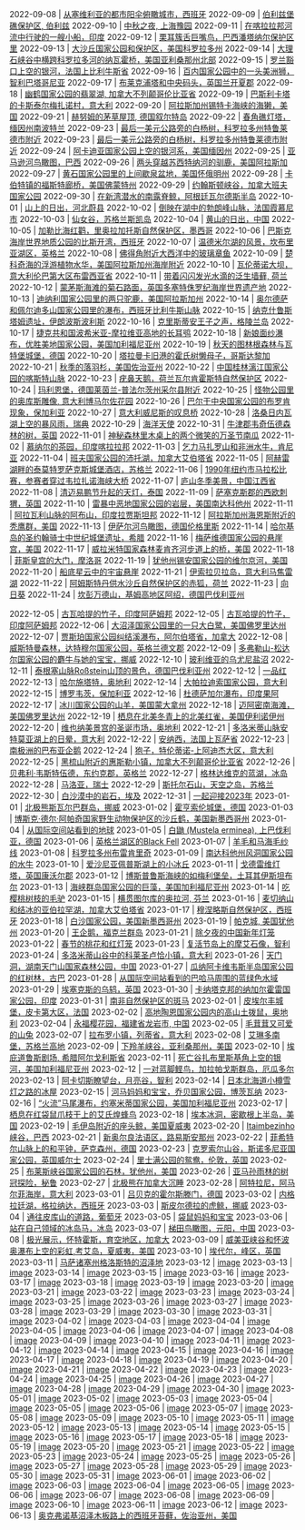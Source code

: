 2022-09-08 | [从塞维利亚的都市阳伞俯瞰城市，西班牙](https://s.cn.bing.net/th?id=OHR.CircumnavigationAnni_ZH-CN6835512993_UHD.jpg)
2022-09-09 | [伯利兹堡礁保护区, 伯利兹](https://s.cn.bing.net/th?id=OHR.BHNMBelize_ZH-CN9422261941_UHD.jpg)
2022-09-10 | [中秋之夜, 上海豫园](https://s.cn.bing.net/th?id=OHR.MidAutumn2022_ZH-CN9825550508_UHD.jpg) 
2022-09-11 | [在喀拉拉邦河流中行驶的一艘小船，印度](https://s.cn.bing.net/th?id=OHR.KeralaIndia_ZH-CN0125201857_UHD.jpg) 
2022-09-12 | [栗耳簇舌巨嘴鸟，巴西潘塔纳尔保护区里](https://s.cn.bing.net/th?id=OHR.Aracari_ZH-CN0383753817_UHD.jpg) 
2022-09-13 | [大沙丘国家公园和保护区，美国科罗拉多州](https://s.cn.bing.net/th?id=OHR.GSDNPest_ZH-CN0818304791_UHD.jpg) 
2022-09-14 | [大理石峡谷中横跨科罗拉多河的纳瓦霍桥，美国亚利桑那州北部](https://s.cn.bing.net/th?id=OHR.MarbleCanyon_ZH-CN1066862981_UHD.jpg) 
2022-09-15 | [罗兰豁口上空的银河，法国上比利牛斯省](https://s.cn.bing.net/th?id=OHR.PyreneesPark_ZH-CN1341030921_UHD.jpg) 
2022-09-16 | [百内国家公园中的一头美洲狮，智利巴塔哥尼亚](https://s.cn.bing.net/th?id=OHR.PianePuma_ZH-CN1482049046_UHD.jpg) 
2022-09-17 | [布莱克浦塔和中央码头，英国兰开夏郡](https://s.cn.bing.net/th?id=OHR.BlackpoolBeach_ZH-CN2646268897_UHD.jpg) 
2022-09-18 | [幽鹤国家公园的翡翠湖, 加拿大不列颠哥伦比亚省](https://s.cn.bing.net/th?id=OHR.EmeraldYoho_ZH-CN4524610330_UHD.jpg) 
2022-09-19 | [巴斯利卡塔的卡斯泰尔梅扎诺村，意大利](https://s.cn.bing.net/th?id=OHR.SanMartinoVillage_ZH-CN4623104087_UHD.jpg) 
2022-09-20 | [阿拉斯加州锡特卡海峡的海獭，美国](https://s.cn.bing.net/th?id=OHR.SitkaOtters_ZH-CN4715326633_UHD.jpg) 
2022-09-21 | [赫努姆的茅草屋顶, 德国叙尔特岛](https://s.cn.bing.net/th?id=OHR.SyltNordseeHoernum_ZH-CN6316415332_UHD.jpg) 2022-09-22 | [春角礁灯塔，缅因州南波特兰](https://s.cn.bing.net/th?id=OHR.SpringPoint_ZH-CN6445792697_UHD.jpg) 
2022-09-23 | [最后一美元公路旁的白杨树，科罗拉多州特鲁莱德市附近](https://s.cn.bing.net/th?id=OHR.LastDollarRoad_ZH-CN1462265798_UHD.jpg) 
2022-09-23 | [最后一美元公路旁的白杨树，科罗拉多州特鲁莱德市附近](https://s.cn.bing.net/th?id=OHR.LastDollarRoad_ZH-CN1462265798_UHD.jpg) 
2022-09-24 | [阿卡迪亚国家公园上空的银河系，美国缅因州](https://s.cn.bing.net/th?id=OHR.DarkSkyAcadia_ZH-CN1827511700_UHD.jpg) 
2022-09-25 | [亚马逊河鸟瞰图，巴西](https://s.cn.bing.net/th?id=OHR.AmazonMangroves_ZH-CN2154443859_UHD.jpg) 
2022-09-26 | [两头穿越苏西特纳河的驯鹿，美国阿拉斯加](https://s.cn.bing.net/th?id=OHR.SusitnaRiver_ZH-CN2317772890_UHD.jpg) 
2022-09-27 | [黄石国家公园里的上间歇泉盆地，美国怀俄明州](https://s.cn.bing.net/th?id=OHR.YellowstoneUGB_ZH-CN2518690319_UHD.jpg) 
2022-09-28 | [卡伯特镇的福斯特廊桥，美国佛蒙特州](https://s.cn.bing.net/th?id=OHR.FosterCoveredBridge_ZH-CN2672988563_UHD.jpg) 
2022-09-29 | [约翰斯顿峡谷，加拿大班夫国家公园](https://s.cn.bing.net/th?id=OHR.JohnstonWater_ZH-CN3121890365_UHD.jpg) 
2022-09-30 | [在新湾潜水的南露脊鲸，阿根廷瓦尔德斯半岛](https://s.cn.bing.net/th?id=OHR.EubalaenaAustralis_ZH-CN3366455170_UHD.jpg) 
2022-10-01 | [山上的日出，河北蔚县](https://s.cn.bing.net/th?id=OHR.NationalDay2022_ZH-CN3861603311_UHD.jpg) 
2022-10-02 | [倒映在湖中的勃朗峰山脉，法国霞慕尼市](https://s.cn.bing.net/th?id=OHR.LacChesserys_ZH-CN4136691056_UHD.jpg) 
2022-10-03 | [仙女谷，苏格兰斯凯岛](https://s.cn.bing.net/th?id=OHR.FairyGlen_ZH-CN4521633106_UHD.jpg) 
2022-10-04 | [黄山的日出，中国](https://s.cn.bing.net/th?id=OHR.ChongyangFestival_ZH-CN5260976551_UHD.jpg) 
2022-10-05 | [加勒比海红鹳，里奥拉加托斯自然保护区，墨西哥](https://s.cn.bing.net/th?id=OHR.FlamingoTeacher_ZH-CN5688509752_UHD.jpg) 
2022-10-06 | [巴斯克海岸世界地质公园的比斯开湾，西班牙](https://s.cn.bing.net/th?id=OHR.BayofBiscay_ZH-CN6002214693_UHD.jpg) 
2022-10-07 | [温德米尔湖的风景，坎布里亚湖区，英格兰](https://s.cn.bing.net/th?id=OHR.WindermereHills_ZH-CN6614218161_UHD.jpg) 
2022-10-08 | [佛得角附近大西洋中的玻璃章鱼](https://s.cn.bing.net/th?id=OHR.GlassOctopus_ZH-CN6853414529_UHD.jpg) 
2022-10-09 | [楚科奇海的浮游植物水华，美国阿拉斯加州海岸附近](https://s.cn.bing.net/th?id=OHR.ChukchiSea_ZH-CN7218471261_UHD.jpg) 
2022-10-10 | [瓦伦蒂诺大坝，意大利伦巴第大区布雷西亚省](https://s.cn.bing.net/th?id=OHR.ValvestinoDam_ZH-CN8397604653_UHD.jpg) 
2022-10-11 | [带着闪闪发光水滴的泛生墙藓, 荷兰](https://s.cn.bing.net/th?id=OHR.TortulaMoss_ZH-CN8695265186_UHD.jpg) 
2022-10-12 | [蒙茅斯海滩的菊石路面，英国多塞特侏罗纪海岸世界遗产地](https://s.cn.bing.net/th?id=OHR.AmmoniteGraveyard_ZH-CN8904427525_UHD.jpg) 
2022-10-13 | [迪纳利国家公园里的两只驼鹿，美国阿拉斯加州](https://s.cn.bing.net/th?id=OHR.AlaskaMoose_ZH-CN9148253690_UHD.jpg) 
2022-10-14 | [奥尔德萨和佩尔迪多山国家公园里的瀑布，西班牙比利牛斯山脉](https://s.cn.bing.net/th?id=OHR.RioArazas_ZH-CN9451571402_UHD.jpg) 
2022-10-15 | [纳克什鲁斯塔姆遗址，伊朗波斯波利斯](https://s.cn.bing.net/th?id=OHR.NaqsheRustam_ZH-CN9695151436_UHD.jpg) 
2022-10-16 | [克里斯蒂安王子之声，格陵兰岛](https://s.cn.bing.net/th?id=OHR.PrinceChristianSound_ZH-CN0274463143_UHD.jpg) 
2022-10-17 | [捷克共和国波希米亚-摩拉维亚高地的长耳鸮](https://s.cn.bing.net/th?id=OHR.SwedenOwl_ZH-CN6960032096_UHD.jpg) 
2022-10-18 | [新娘面纱瀑布，优胜美地国家公园，美国加利福尼亚州](https://s.cn.bing.net/th?id=OHR.BridalVeilFalls_ZH-CN0684766889_UHD.jpg) 
2022-10-19 | [秋天的图林根森林与瓦特堡城堡，德国](https://s.cn.bing.net/th?id=OHR.WartburgCastle_ZH-CN4201605751_UHD.jpg) 
2022-10-20 | [塔拉曼卡旧港的霍氏树懒母子，哥斯达黎加](https://s.cn.bing.net/th?id=OHR.SlothDay_ZH-CN4945330735_UHD.jpg) 
2022-10-21 | [秋季的落羽杉，美国佐治亚州](https://s.cn.bing.net/th?id=OHR.GeorgiaCypress_ZH-CN3705257154_UHD.jpg) 
2022-10-22 | [中国桂林漓江国家公园的喀斯特山脉](https://s.cn.bing.net/th?id=OHR.KarstMountains_ZH-CN4719178982_UHD.jpg) 
2022-10-23 | [疣鼻天鹅，荷兰瓦尔肯霍斯特自然保护区](https://s.cn.bing.net/th?id=OHR.Knobbelzwaan_ZH-CN4850245302_UHD.jpg) 
2022-10-24 | [玛利恩堡，德国莱茵兰-普法尔茨州采尔县附近](https://s.cn.bing.net/th?id=OHR.MarienburgZell_ZH-CN4562312386_UHD.jpg) 
2022-10-25 | [怪物公园里的奥库斯雕像, 意大利博马尔佐花园](https://s.cn.bing.net/th?id=OHR.OrcusMouth_ZH-CN7303142999_UHD.jpg) 
2022-10-26 | [巴尔干中央国家公园的布罗肯现象，保加利亚](https://s.cn.bing.net/th?id=OHR.BrockenSpecter_ZH-CN5278743909_UHD.jpg) 
2022-10-27 | [意大利威尼斯的叹息桥](https://s.cn.bing.net/th?id=OHR.BridgeofSighs_ZH-CN5414607871_UHD.jpg) 
2022-10-28 | [洛桑日内瓦湖上空的暴风雨，瑞典](https://s.cn.bing.net/th?id=OHR.FrankensteinFriday_ZH-CN5814917673_UHD.jpg) 
2022-10-29 | [海洋天使](https://s.cn.bing.net/th?id=OHR.SeaAngel_ZH-CN6176844066_UHD.jpg) 
2022-10-31 | [牛津郡韦奇伍德森林的树，英国](https://s.cn.bing.net/th?id=OHR.WychwoodForest_ZH-CN6560180288_UHD.jpg) 
2022-11-01 | [神秘森林里木桌上的两个微笑的万圣节南瓜](https://s.cn.bing.net/th?id=OHR.SmilingPunpkins2022_ZH-CN6763384812_UHD.jpg) 
2022-11-02 | [慕纳尔的茶园，印度喀拉拉邦](https://s.cn.bing.net/th?id=OHR.TeaPlantationsMunnar_ZH-CN7007323849_UHD.jpg) 
2022-11-03 | [乞力马扎罗山和非洲水牛，肯尼亚](https://s.cn.bing.net/th?id=OHR.AmboseliBioshere_ZH-CN7220940943_UHD.jpg) 
2022-11-04 | [班夫国家公园的沛托湖，加拿大艾伯塔省](https://s.cn.bing.net/th?id=OHR.PeytoIce_ZH-CN7517633327_UHD.jpg) 
2022-11-05 | [阿赫雷湖畔的泰莫特罗萨克斯城堡酒店，苏格兰](https://s.cn.bing.net/th?id=OHR.Trossachs_ZH-CN9299955040_UHD.jpg) 
2022-11-06 | [1990年纽约市马拉松比赛，参赛者穿过韦拉扎诺海峡大桥](https://s.cn.bing.net/th?id=OHR.MarathonSunday_ZH-CN9833453732_UHD.jpg) 
2022-11-07 | [庐山冬季美景，中国江西省](https://s.cn.bing.net/th?id=OHR.LiDong2022_ZH-CN9929478283_UHD.jpg) 
2022-11-08 | [清迈易鹏节升起的天灯，泰国](https://s.cn.bing.net/th?id=OHR.YiPeng_ZH-CN0652265903_UHD.jpg) 
2022-11-09 | [萨塞克斯郡的西欧刺猬，英国](https://s.cn.bing.net/th?id=OHR.HedgehogNest_ZH-CN0781850458_UHD.jpg) 
2022-11-10 | [雷暴中恶地国家公园的岩层，美国南达科他州](https://s.cn.bing.net/th?id=OHR.BadLightning_ZH-CN1049646409_UHD.jpg) 
2022-11-11 | [阿拉瓦利山脉的阿布山，印度拉贾斯坦邦](https://s.cn.bing.net/th?id=OHR.MountAbu_ZH-CN1348295593_UHD.jpg) 
2022-11-12 | [阿拉斯加州海恩斯附近的秃鹰群，美国](https://s.cn.bing.net/th?id=OHR.HainesEagle_ZH-CN1542376030_UHD.jpg) 
2022-11-13 | [伊萨尔河鸟瞰图，德国伦格里斯](https://s.cn.bing.net/th?id=OHR.IsarwinkelSylvenstein_ZH-CN2963187862_UHD.jpg) 
2022-11-14 | [哈尔基岛的圣约翰骑士中世纪城堡遗址，希腊](https://s.cn.bing.net/th?id=OHR.SanGiovanni_ZH-CN3184593519_UHD.jpg) 
2022-11-16 | [梅萨维德国家公园的悬崖宫，美国](https://s.cn.bing.net/th?id=OHR.Unesco50_ZH-CN3652927413_UHD.jpg) 
2022-11-17 | [威拉米特国家森林麦肯齐河步道上的桥，美国](https://s.cn.bing.net/th?id=OHR.McKenzieRiverTrail_ZH-CN3786429850_UHD.jpg) 
2022-11-18 | [菲斯皇宫的大门，摩洛哥](https://s.cn.bing.net/th?id=OHR.IslamicArt_ZH-CN9972614185_UHD.jpg) 
2022-11-19 | [犹他州锡安国家公园的维尔京河，美国](https://s.cn.bing.net/th?id=OHR.ZNPVR_ZH-CN0123954914_UHD.jpg) 
2022-11-20 | [船底星云中的宇宙悬崖](https://s.cn.bing.net/th?id=OHR.CosmicCliffs_ZH-CN9555199651_UHD.jpg) 
2022-11-21 | [伊索拉贝拉岛，意大利马焦雷湖](https://s.cn.bing.net/th?id=OHR.BorromeanIslands_ZH-CN0480730115_UHD.jpg) 
2022-11-22 | [阿姆斯特丹供水沙丘自然保护区的赤狐，荷兰](https://s.cn.bing.net/th?id=OHR.Waterleidingduinen_ZH-CN1430683267_UHD.jpg) 
2022-11-23 | [向日葵](https://s.cn.bing.net/th?id=OHR.HelianthusAnnuus_ZH-CN1675762555_UHD.jpg) 
2022-11-24 | [坎彭万德山，基姆高地区阿绍，德国巴伐利亚州](https://s.cn.bing.net/th?id=OHR.AschauChiemgau_ZH-CN1929016406_UHD.jpg) 

2022-12-05 | [古瓦哈提的竹子，印度阿萨姆邦](https://s.cn.bing.net/th?id=OHR.BambooTreesIndia_ZH-CN3943852151_UHD.jpg) 
2022-12-05 | [古瓦哈提的竹子，印度阿萨姆邦](https://s.cn.bing.net/th?id=OHR.BambooTreesIndia_ZH-CN3943852151_UHD.jpg) 
2022-12-06 | [大沼泽国家公园里的一只大白鹭，美国佛罗里达州](https://s.cn.bing.net/th?id=OHR.GreatEgret_ZH-CN4088261519_UHD.jpg) 
2022-12-07 | [贾斯珀国家公园纠结溪瀑布，阿尔伯塔省，加拿大](https://s.cn.bing.net/th?id=OHR.TangleCreekFalls_ZH-CN4281148652_UHD.jpg) 
2022-12-08 | [威斯特曼森林，达特穆尔国家公园，英格兰德文郡](https://s.cn.bing.net/th?id=OHR.WistmansWood_ZH-CN4453301808_UHD.jpg) 
2022-12-09 | [多弗勒山-松达尔国家公园的麝牛与她的宝宝，挪威](https://s.cn.bing.net/th?id=OHR.NorwayMuskox_ZH-CN6137934745_UHD.jpg) 
2022-12-10 | [玻利维亚的乌尤尼盐沼](https://s.cn.bing.net/th?id=OHR.SaltDesert_ZH-CN4728398785_UHD.jpg) 
2022-12-11 | [泰根塞山脉Roßstein山顶的景色，德国巴伐利亚州](https://s.cn.bing.net/th?id=OHR.BuchsteinRossstein_ZH-CN4924477552_UHD.jpg) 
2022-12-12 | [一品红](https://s.cn.bing.net/th?id=OHR.PoinsettiaDay_ZH-CN5115071992_UHD.jpg) 
2022-12-13 | [哈尔施塔特，奥地利](https://s.cn.bing.net/th?id=OHR.InstagramHallstatt_ZH-CN5309282641_UHD.jpg) 
2022-12-14 | [大帕拉迪索国家公园，意大利](https://s.cn.bing.net/th?id=OHR.GranParadiso100th_ZH-CN5744961532_UHD.jpg) 
2022-12-15 | [博罗韦茨，保加利亚](https://s.cn.bing.net/th?id=OHR.Borovets_ZH-CN5914681811_UHD.jpg) 
2022-12-16 | [杜德萨加尔瀑布，印度果阿](https://s.cn.bing.net/th?id=OHR.DudhsagarFallsGoa_ZH-CN0466471017_UHD.jpg) 
2022-12-17 | [冰川国家公园的山羊，美国蒙大拿州](https://s.cn.bing.net/th?id=OHR.GlacierGoats_ZH-CN0764810245_UHD.jpg) 
2022-12-18 | [迈阿密南海滩，美国佛罗里达州](https://s.cn.bing.net/th?id=OHR.SouthBeach_ZH-CN0989287734_UHD.jpg) 
2022-12-19 | [栖息在北美冬青上的北美红雀，美国伊利诺伊州](https://s.cn.bing.net/th?id=OHR.WinterberryBush_ZH-CN1414026440_UHD.jpg) 
2022-12-20 | [维也纳美景宫的圣诞市场，奥地利](https://s.cn.bing.net/th?id=OHR.PalaceBelvedere_ZH-CN1818163173_UHD.jpg) 
2022-12-21 | [多洛米蒂山脉安特莫亚湖上的日晕，意大利](https://s.cn.bing.net/th?id=OHR.SolarHalo_ZH-CN2320274967_UHD.jpg) 
2022-12-22 | [安纳西，法国上瓦萨省](https://s.cn.bing.net/th?id=OHR.AnnecyXmas_ZH-CN2540694929_UHD.jpg) 
2022-12-23 | [南极洲的巴布亚企鹅](https://s.cn.bing.net/th?id=OHR.GentooGrievances_ZH-CN2875292726_UHD.jpg) 
2022-12-24 | [狍子，特伦蒂诺-上阿迪杰大区，意大利](https://s.cn.bing.net/th?id=OHR.RoeTrentinoSnow_ZH-CN3122890500_UHD.jpg) 
2022-12-25 | [黑梳山附近的惠斯勒小镇，加拿大不列颠哥伦比亚省](https://s.cn.bing.net/th?id=OHR.WhistlerVillage_ZH-CN3451305723_UHD.jpg) 
2022-12-26 | [贝弗利·韦斯特伍德，东约克郡，英格兰](https://s.cn.bing.net/th?id=OHR.BeverleyWestwood_ZH-CN3729041588_UHD.jpg) 
2022-12-27 | [格林达维克的蓝湖，冰岛](https://s.cn.bing.net/th?id=OHR.BlueLagoon_ZH-CN3874240119_UHD.jpg) 
2022-12-28 | [马洛亚，瑞士](https://s.cn.bing.net/th?id=OHR.ChiesaBianca_ZH-CN4208333975_UHD.jpg) 
2022-12-29 | [斯托尔石山，天空之岛，苏格兰](https://s.cn.bing.net/th?id=OHR.StorrRocks_ZH-CN4956679462_UHD.jpg) 
2022-12-30 | [白沙漠中的岩石，埃及](https://s.cn.bing.net/th?id=OHR.ChalkRock_ZH-CN2893565655_UHD.jpg) 
2022-12-31 | [一起迎接2023年](https://s.cn.bing.net/th?id=OHR.TheNationaDay_ZH-CN7631842209_UHD.jpg) 
2023-01-01 | [北极熊斯瓦尔巴群岛，挪威](https://s.cn.bing.net/th?id=OHR.NorwayNYD_ZH-CN7856439066_UHD.jpg) 
2023-01-02 | [霍亨索伦城堡，德国](https://s.cn.bing.net/th?id=OHR.HohenzollernBurg_ZH-CN8109082566_UHD.jpg) 
2023-01-03 | [博斯克·德尔·阿帕奇国家野生动物保护区的沙丘鹤，美国新墨西哥州](https://s.cn.bing.net/th?id=OHR.SandhillSleeping_ZH-CN8483997851_UHD.jpg) 
2023-01-04 | [从国际空间站看到的地球](https://s.cn.bing.net/th?id=OHR.Perihelion_ZH-CN8681537155_UHD.jpg) 
2023-01-05 | [白鼬 (Mustela erminea), 上巴伐利亚，德国](https://s.cn.bing.net/th?id=OHR.HermelinSchnee_ZH-CN8839783506_UHD.jpg) 
2023-01-06 | [英格兰湖区的Black Fell](https://s.cn.bing.net/th?id=OHR.BlackFell_ZH-CN9224189688_UHD.jpg) 
2023-01-07 | [羊毛和马海毛纱线](https://s.cn.bing.net/th?id=OHR.Mohair_ZH-CN9435762268_UHD.jpg) 
2023-01-08 | [科罗拉多州布雷肯里奇](https://s.cn.bing.net/th?id=OHR.Breckenridge_ZH-CN9598860382_UHD.jpg) 
2023-01-09 | [南达科他州风洞国家公园的水牛](https://s.cn.bing.net/th?id=OHR.BisonWindCave_ZH-CN9778045938_UHD.jpg) 
2023-01-10 | [爱沙尼亚佩普斯湖上的小冰丘](https://s.cn.bing.net/th?id=OHR.HummockIce_ZH-CN9917832145_UHD.jpg) 
2023-01-11 | [戈德雷维灯塔，英国康沃尔郡](https://s.cn.bing.net/th?id=OHR.GodrevyRocks_ZH-CN0051118926_UHD.jpg) 
2023-01-12 | [博斯普鲁斯海峡的如梅利堡垒，土耳其伊斯坦布尔](https://s.cn.bing.net/th?id=OHR.RumeliHisari_ZH-CN0185820275_UHD.jpg) 
2023-01-13 | [海峡群岛国家公园的巨藻，美国加利福尼亚州](https://s.cn.bing.net/th?id=OHR.Pneumatocysts_ZH-CN5721988566_UHD.jpg) 
2023-01-14 | [吃樱桃树枝的毛驴](https://s.cn.bing.net/th?id=OHR.DonkeyFeast_ZH-CN5880627132_UHD.jpg) 
2023-01-15 | [横贯图尔库的奥拉河, 芬兰](https://s.cn.bing.net/th?id=OHR.Turku_ZH-CN6008877545_UHD.jpg) 
2023-01-16 | [麦切纳山和结冰的亚伯拉罕湖，加拿大艾伯塔省](https://s.cn.bing.net/th?id=OHR.FrozenBubblesAlberta_ZH-CN6154214678_UHD.jpg) 
2023-01-17 | [穆涅略斯自然保护区，西班牙](https://s.cn.bing.net/th?id=OHR.SessileOaks_ZH-CN6385464274_UHD.jpg) 
2023-01-18 | [白沙国家公园，美国新墨西哥州](https://s.cn.bing.net/th?id=OHR.WhiteSands_ZH-CN6500188005_UHD.jpg) 
2023-01-19 | [帕克城, 美国犹他州](https://s.cn.bing.net/th?id=OHR.SFFParkCity_ZH-CN6707019061_UHD.jpg) 
2023-01-20 | [王企鹅，福克兰群岛](https://s.cn.bing.net/th?id=OHR.FalklandKings_ZH-CN6891102487_UHD.jpg) 
2023-01-21 | [除夕夜的中国新年灯笼](https://s.cn.bing.net/th?id=OHR.ChineseNewYearEve2023_ZH-CN7188893388_UHD.jpg) 
2023-01-22 | [春节的桃花和红灯笼](https://s.cn.bing.net/th?id=OHR.ChineseSpringFestival2023_ZH-CN7281854882_UHD.jpg) 
2023-01-23 | [复活节岛上的摩艾石像，智利](https://s.cn.bing.net/th?id=OHR.SunriseMoai_ZH-CN7413178404_UHD.jpg) 
2023-01-24 | [多洛米蒂山谷中的科莱圣卢恰小镇，意大利](https://s.cn.bing.net/th?id=OHR.ColleSantaLucia_ZH-CN7638164714_UHD.jpg) 
2023-01-26 | [天门洞，湖南天门山国家森林公园，中国](https://s.cn.bing.net/th?id=OHR.HighArchChina_ZH-CN8170154553_UHD.jpg) 
2023-01-27 | [瓜纳阿卡维韦斯半岛国家公园的红树林，古巴](https://s.cn.bing.net/th?id=OHR.RedMangrove_ZH-CN4083989028_UHD.jpg) 
2023-01-28 | [从国际空间站看到的巴哈马周围的蓝绿色水域](https://s.cn.bing.net/th?id=OHR.BlueBahamas_ZH-CN2083290847_UHD.jpg) 
2023-01-29 | [埃塞克斯的乌鸫，英国](https://s.cn.bing.net/th?id=OHR.BlackbirdDay_ZH-CN2291101162_UHD.jpg) 
2023-01-30 | [卡纳塔克邦的纳加尔霍雷国家公园，印度](https://s.cn.bing.net/th?id=OHR.NagarholeNationalPark_ZH-CN2550578922_UHD.jpg) 
2023-01-31 | [南非自然保护区的斑马](https://s.cn.bing.net/th?id=OHR.ZebraTrio_ZH-CN5902552401_UHD.jpg) 
2023-02-01 | [皮埃尔丰城堡，皮卡第大区，法国](https://s.cn.bing.net/th?id=OHR.SunriseCastle_ZH-CN6235928386_UHD.jpg) 
2023-02-02 | [高地陶恩国家公园内的高山土拨鼠，奥地利](https://s.cn.bing.net/th?id=OHR.GroundhogThree_ZH-CN6720558481_UHD.jpg) 
2023-02-04 | [永福樱花园，福建省龙岩市, 中国](https://s.cn.bing.nethttps://th.bing.com/th?id=OHR.Lichun2023_ZH-CN7842399047_UHD.jpg) 
2023-02-05 | [毛茸茸又可爱的山兔](https://s.cn.bing.net/th?id=OHR.YearRabbit_ZH-CN2751166096_UHD.jpg) 
2023-02-07 | [拉布罗小镇，列蒂省，意大利](https://s.cn.bing.net/th?id=OHR.MedievalLabro_ZH-CN0015356188_UHD.jpg) 
2023-02-08 | [艾琳多南堡，苏格兰高地](https://s.cn.bing.net/th?id=OHR.EileanDonanDawn_ZH-CN0383017858_UHD.jpg) 
2023-02-09 | [下羚羊峡谷，亚利桑那州，美国](https://s.cn.bing.net/th?id=OHR.LowerAntelopeAZ_ZH-CN4758496750_UHD.jpg) 
2023-02-10 | [埃庇道鲁斯剧场, 希腊阿尔戈利斯省](https://s.cn.bing.net/th?id=OHR.EpidaurusGreece_ZH-CN0640135476_UHD.jpg) 
2023-02-11 | [死亡谷扎布里斯基角上空的银河，美国加利福尼亚州](https://s.cn.bing.net/th?id=OHR.DarkSkiesDV_ZH-CN1076500221_UHD.jpg) 
2023-02-12 | [一对蓝脚鲣鸟，加拉帕戈斯群岛，厄瓜多尔](https://s.cn.bing.net/th?id=OHR.BoobyDarwinDay_ZH-CN9917306809_UHD.jpg) 
2023-02-13 | [阿卡切斯瞭望台，月亮谷，智利](https://s.cn.bing.net/th?id=OHR.MoonValley_ZH-CN1906470869_UHD.jpg) 
2023-02-14 | [日本北海道小樽雪灯之路的冰屋](https://s.cn.bing.net/th?id=OHR.OtaruIgloo_ZH-CN2078929256_UHD.jpg) 
2023-02-15 | [河马妈妈和宝宝，乔贝国家公园，博茨瓦纳](https://s.cn.bing.net/th?id=OHR.HippoDayChobe_ZH-CN2883647954_UHD.jpg) 
2023-02-16 | [“火流”马尾瀑布，约塞米蒂国家公园，美国加利福尼亚州](https://s.cn.bing.net/th?id=OHR.FireFallYosemite_ZH-CN3351604820_UHD.jpg) 
2023-02-17 | [栖息在红袋鼠爪枝干上的艾氏煌蜂鸟](https://s.cn.bing.net/th?id=OHR.BirdcountAllen_ZH-CN4029022734_UHD.jpg) 
2023-02-18 | [埃本冰洞，密歇根上半岛，美国](https://s.cn.bing.net/th?id=OHR.EbenIceCave_ZH-CN6035107581_UHD.jpg) 
2023-02-19 | [毛伊岛附近的座头鲸，美国夏威夷](https://s.cn.bing.net/th?id=OHR.MauiWhale_ZH-CN6664793962_UHD.jpg) 
2023-02-20 | [Itaimbezinho峡谷，巴西](https://s.cn.bing.net/th?id=OHR.Itaimbezinho_ZH-CN5641449623_UHD.jpg) 
2023-02-21 | [新奥尔良法语区，路易斯安那州](https://s.cn.bing.net/th?id=OHR.MardiGrasNOLA_ZH-CN9628788934_UHD.jpg) 
2023-02-22 | [菲希特尔山脉上的和平钟，萨克森州，德国](https://s.cn.bing.net/th?id=OHR.FriedensglockeFichtelberg_ZH-CN5510489151_UHD.jpg) 
2023-02-23 | [克罗索尔山谷，斯诺多尼亚国家公园，英国威尔士](https://s.cn.bing.net/th?id=OHR.BabblingBrook_ZH-CN9371346787_UHD.jpg) 
2023-02-24 | [里士满公园的鸳鸯，伦敦，英国](https://s.cn.bing.net/th?id=OHR.RichmondParkDuck_ZH-CN4956127005_UHD.jpg) 
2023-02-25 | [布莱斯峡谷国家公园的石林，犹他州，美国](https://s.cn.bing.net/th?id=OHR.BryceAnniv_ZH-CN5305245786_UHD.jpg) 
2023-02-26 | [亚马孙雨林的树冠探险，秘鲁](https://s.cn.bing.net/th?id=OHR.CanopyPeru_ZH-CN5659581553_UHD.jpg) 
2023-02-27 | [北极熊在加拿大沉睡](https://s.cn.bing.net/th?id=OHR.PolarBearFrost_ZH-CN5918160947_UHD.jpg) 
2023-02-28 | [阿特拉尼，阿马尔菲海岸，意大利](https://s.cn.bing.net/th?id=OHR.AtraniAmalfi_ZH-CN6391731688_UHD.jpg) 
2023-03-01 | [吕贝克的霍尔斯滕门，德国](https://s.cn.bing.net/th?id=OHR.LuebeckCityGate_ZH-CN4618826141_UHD.jpg) 
2023-03-02 | [内格拉廷湖，格拉纳达，西班牙](https://s.cn.bing.net/th?id=OHR.NegratinSpain_ZH-CN5916944876_UHD.jpg) 
2023-03-03 | [斯皮尔德拉的虎鲸，挪威](https://s.cn.bing.net/th?id=OHR.OrcaNorway_ZH-CN6101327628_UHD.jpg) 
2023-03-04 | [通往皮库山的道路，葡萄牙](https://s.cn.bing.net/th?id=OHR.PicoVolcano_ZH-CN6865997792_UHD.jpg) 
2023-03-05 | [袋鼠妈妈和宝宝](https://s.cn.bing.nethttps://th.bing.com/th?id=OHR.HuggingKanga_ZH-CN1045131695_UHD.jpg) 
2023-03-06 | [站在自己领域的冰岛马，冰岛](https://s.cn.bing.net/th?id=OHR.IcelandHorses_ZH-CN7213041152_UHD.jpg) 
2023-03-07 | [梯田鸟瞰图，元阳，中国](https://s.cn.bing.net/th?id=OHR.YuanyangChina_ZH-CN7360249295_UHD.jpg) 
2023-03-08 | [极光展示，怀特霍斯，育空地区，加拿大](https://s.cn.bing.net/th?id=OHR.WhitehorseAurora_ZH-CN0978404088_UHD.jpg) 
2023-03-09 | [威美亚峡谷和怀波奥瀑布上空的彩虹,考艾岛，夏威夷，美国](https://s.cn.bing.net/th?id=OHR.WaimeaRainbow_ZH-CN1127225170_UHD.jpg) 
2023-03-10 | [埃代尔，峰区，英国](https://s.cn.bing.net/th?id=OHR.EdaleValley_ZH-CN8464524952_UHD.jpg) 
2023-03-11 | [马萨诸塞州格洛斯特的沼泽地](https://s.cn.bing.net/th?id=OHR.LongWharf_ZH-CN8793669955_UHD.jpg) 
2023-03-12 | [image](https://s.cn.bing.net/th?id=OHR.SouthDownsSheep_ZH-CN8986424729_UHD.jpg) 
2023-03-13 | [image](https://s.cn.bing.net/th?id=OHR.LionessesNap_ZH-CN9240393299_UHD.jpg) 
2023-03-14 | [image](https://s.cn.bing.net/th?id=OHR.CyprusMaze_ZH-CN9448060895_UHD.jpg) 
2023-03-15 | [image](https://s.cn.bing.net/th?id=OHR.AgueroSpain_ZH-CN9622864502_UHD.jpg) 
2023-03-16 | [image](https://s.cn.bing.net/th?id=OHR.ChengduPanda_ZH-CN0043208941_UHD.jpg) 
2023-03-17 | [image](https://s.cn.bing.net/th?id=OHR.BallyvooneyCove_ZH-CN0284564457_UHD.jpg) 
2023-03-18 | [image](https://s.cn.bing.net/th?id=OHR.MarsTars_ZH-CN0496313394_UHD.jpg) 
2023-03-19 | [image](https://s.cn.bing.net/th?id=OHR.BarnOwlWinter_ZH-CN5484796826_UHD.jpg) 
2023-03-20 | [image](https://s.cn.bing.net/th?id=OHR.PurpleCrocus_ZH-CN0891528297_UHD.jpg) 
2023-03-21 | [image](https://s.cn.bing.net/th?id=OHR.ColourDay_ZH-CN1032554089_UHD.jpg) 
2023-03-22 | [image](https://s.cn.bing.net/th?id=OHR.LakePowellAerial_ZH-CN1427611965_UHD.jpg) 
2023-03-23 | [image](https://s.cn.bing.net/th?id=OHR.ChavarocheWinter_ZH-CN1842519491_UHD.jpg) 
2023-03-24 | [image](https://s.cn.bing.net/th?id=OHR.WildGarlic_ZH-CN6787340186_UHD.jpg) 
2023-03-25 | [image](https://s.cn.bing.net/th?id=OHR.CecilBrewerStaircase_ZH-CN2117182176_UHD.jpg) 
2023-03-26 | [image](https://s.cn.bing.net/th?id=OHR.WildAnza_ZH-CN2384861750_UHD.jpg) 
2023-03-27 | [image](https://s.cn.bing.net/th?id=OHR.NYCClouds_ZH-CN2585785154_UHD.jpg) 
2023-03-28 | [image](https://s.cn.bing.net/th?id=OHR.MWDolomites_ZH-CN2886991396_UHD.jpg) 
2023-03-29 | [image](https://s.cn.bing.net/th?id=OHR.NuzzleManatee_ZH-CN3263788190_UHD.jpg) 
2023-03-30 | [image](https://s.cn.bing.net/th?id=OHR.PeacockFeathers_ZH-CN3403145691_UHD.jpg) 
2023-03-31 | [image](https://s.cn.bing.net/th?id=OHR.SteyrRiver_ZH-CN3175702026_UHD.jpg) 
2023-04-02 | [image](https://s.cn.bing.net/th?id=OHR.JavaBromo_ZH-CN2744043733_UHD.jpg) 
2023-04-03 | [image](https://s.cn.bing.net/th?id=OHR.HonaunauNP_ZH-CN4491662962_UHD.jpg) 
2023-04-04 | [image](https://s.cn.bing.net/th?id=OHR.RomanBridge_ZH-CN4699931052_UHD.jpg) 
2023-04-05 | [image](https://s.cn.bing.net/th?id=OHR.QingMing2023_ZH-CN6951199028_UHD.jpg) 
2023-04-06 | [image](https://s.cn.bing.net/th?id=OHR.ArizonaPinkMoon_ZH-CN5545607389_UHD.jpg) 
2023-04-07 | [image](https://s.cn.bing.net/th?id=OHR.KitsAspen_ZH-CN2160526845_UHD.jpg) 
2023-04-08 | [image](https://s.cn.bing.net/th?id=OHR.NIrelandGiants_ZH-CN6110576507_UHD.jpg) 
2023-04-09 | [image](https://s.cn.bing.nethttps://th.bing.com/th?id=OHR.LithuanianEggs_ZH-CN6609820454_UHD.jpg) 
2023-04-10 | [image](https://s.cn.bing.net/th?id=OHR.ElephantTwins_ZH-CN6743766062_UHD.jpg) 
2023-04-11 | [image](https://s.cn.bing.net/th?id=OHR.MossyGrottoFalls_ZH-CN2490591617_UHD.jpg) 
2023-04-12 | [image](https://s.cn.bing.net/th?id=OHR.EuropeFromISS_ZH-CN0722816540_UHD.jpg) 
2023-04-14 | [image](https://s.cn.bing.net/th?id=OHR.RedSeaStars_ZH-CN6243743747_UHD.jpg) 
2023-04-15 | [image](https://s.cn.bing.net/th?id=OHR.NahargarhFort_ZH-CN7681434372_UHD.jpg) 
2023-04-16 | [image](https://s.cn.bing.net/th?id=OHR.KiteDay_ZH-CN7813901578_UHD.jpg) 
2023-04-17 | [image](https://s.cn.bing.net/th?id=OHR.MinouLighthouse_ZH-CN7940024247_UHD.jpg) 
2023-04-18 | [image](https://s.cn.bing.net/th?id=OHR.MPPUnesco_ZH-CN8076198158_UHD.jpg) 
2023-04-19 | [image](https://s.cn.bing.net/th?id=OHR.TaiwanYuhina_ZH-CN6541884178_UHD.jpg) 
2023-04-20 | [image](https://s.cn.bing.net/th?id=OHR.CrestedButteEclispe_ZH-CN5715446670_UHD.jpg) 
2023-04-21 | [image](https://s.cn.bing.net/th?id=OHR.ProcidaItaly_ZH-CN7712975930_UHD.jpg) 
2023-04-22 | [image](https://s.cn.bing.net/th?id=OHR.EarthDayFox_ZH-CN7926350207_UHD.jpg) 
2023-04-23 | [image](https://s.cn.bing.net/th?id=OHR.Honnavaralavenderfields_ZH-CN8054655091_UHD.jpg) 
2023-04-24 | [image](https://s.cn.bing.net/th?id=OHR.FranconianWineCellar_ZH-CN8234719750_UHD.jpg) 
2023-04-25 | [image](https://s.cn.bing.nethttps://th.bing.com/th?id=OHR.AdelieWPD_ZH-CN8434233391_UHD.jpg) 
2023-04-26 | [image](https://s.cn.bing.net/th?id=OHR.GHOAudubonDay_ZH-CN8605905801_UHD.jpg) 
2023-04-27 | [image](https://s.cn.bing.net/th?id=OHR.SouthPadre_ZH-CN8788572569_UHD.jpg) 
2023-04-28 | [image](https://s.cn.bing.net/th?id=OHR.MariposaGrove_ZH-CN8957145435_UHD.jpg) 
2023-04-29 | [image](https://s.cn.bing.net/th?id=OHR.JTNPMilkyWay_ZH-CN9128830420_UHD.jpg) 
2023-04-30 | [image](https://s.cn.bing.net/th?id=OHR.TempleE_ZH-CN9455488333_UHD.jpg) 
2023-05-01 | [image](https://s.cn.bing.net/th?id=OHR.QuebecCityBridge_ZH-CN9618387961_UHD.jpg) 
2023-05-02 | [image](https://s.cn.bing.net/th?id=OHR.KlostersSerneus_ZH-CN9821473046_UHD.jpg) 
2023-05-03 | [image](https://s.cn.bing.net/th?id=OHR.ThreeWildebeest_ZH-CN0175563521_UHD.jpg) 
2023-05-04 | [image](https://s.cn.bing.net/th?id=OHR.RebelBase_ZH-CN0484516261_UHD.jpg) 
2023-05-05 | [image](https://s.cn.bing.net/th?id=OHR.Popocatepetl_ZH-CN5483138337_UHD.jpg) 
2023-05-06 | [image](https://s.cn.bing.net/th?id=OHR.Kornblume_ZH-CN0344238832_UHD.jpg) 
2023-05-07 | [image](https://s.cn.bing.net/th?id=OHR.SealLaughing_ZH-CN5809094643_UHD.jpg) 
2023-05-08 | [image](https://s.cn.bing.net/th?id=OHR.TheChaps_ZH-CN5966508162_UHD.jpg) 
2023-05-09 | [image](https://s.cn.bing.net/th?id=OHR.Atoll_ZH-CN9469093805_UHD.jpg) 
2023-05-10 | [image](https://s.cn.bing.net/th?id=OHR.CordouanLighthouse_ZH-CN6267155218_UHD.jpg) 
2023-05-11 | [image](https://s.cn.bing.net/th?id=OHR.FootballField_ZH-CN6439594719_UHD.jpg) 
2023-05-12 | [image](https://s.cn.bing.net/th?id=OHR.WildLupine_ZH-CN6623952879_UHD.jpg) 
2023-05-13 | [image](https://s.cn.bing.net/th?id=OHR.Mannheim_ZH-CN6793377814_UHD.jpg) 
2023-05-14 | [image](https://s.cn.bing.net/th?id=OHR.OdocoileusVirginianus_ZH-CN6941501455_UHD.jpg) 
2023-05-15 | [image](https://s.cn.bing.net/th?id=OHR.MorroJable_ZH-CN7382027688_UHD.jpg) 
2023-05-16 | [image](https://s.cn.bing.net/th?id=OHR.AmericanWetlands_ZH-CN7534567518_UHD.jpg) 
2023-05-17 | [image](https://s.cn.bing.net/th?id=OHR.CormorantBridge_ZH-CN7673299694_UHD.jpg) 
2023-05-18 | [image](https://s.cn.bing.net/th?id=OHR.SardineBurial_ZH-CN9563091726_UHD.jpg) 
2023-05-19 | [image](https://s.cn.bing.net/th?id=OHR.SumatranRhino_ZH-CN4529744910_UHD.jpg) 
2023-05-20 | [image](https://s.cn.bing.net/th?id=OHR.EuropeanHoneybee_ZH-CN5191293837_UHD.jpg) 
2023-05-21 | [image](https://s.cn.bing.net/th?id=OHR.PontdArcole_ZH-CN5348049357_UHD.jpg) 
2023-05-22 | [image](https://s.cn.bing.net/th?id=OHR.BiodiverseCostaRica_ZH-CN5524154131_UHD.jpg) 
2023-05-23 | [image](https://s.cn.bing.net/th?id=OHR.WesternBoxTurtle_ZH-CN6203163704_UHD.jpg) 
2023-05-24 | [image](https://s.cn.bing.net/th?id=OHR.OldFortress_ZH-CN6469523538_UHD.jpg) 
2023-05-25 | [image](https://s.cn.bing.net/th?id=OHR.SaksunFaroe_ZH-CN7150180006_UHD.jpg) 
2023-05-26 | [image](https://s.cn.bing.net/th?id=OHR.WatSriSawai_ZH-CN7688908090_UHD.jpg) 
2023-05-27 | [image](https://s.cn.bing.net/th?id=OHR.AloeDichotomum_ZH-CN7940121733_UHD.jpg) 
2023-05-28 | [image](https://s.cn.bing.net/th?id=OHR.TegallalangTerrace_ZH-CN8126456968_UHD.jpg) 
2023-05-29 | [image](https://s.cn.bing.net/th?id=OHR.Antilles_ZH-CN8267285876_UHD.jpg) 
2023-05-30 | [image](https://s.cn.bing.net/th?id=OHR.HiddenBeach_ZH-CN8410568637_UHD.jpg) 
2023-05-31 | [image](https://s.cn.bing.net/th?id=OHR.WorldOtterDay_ZH-CN8607141093_UHD.jpg) 
2023-06-01 | [image](https://s.cn.bing.net/th?id=OHR.ReefAwareness_ZH-CN8840949729_UHD.jpg) 
2023-06-02 | [image](https://s.cn.bing.net/th?id=OHR.GemsbokNamibia_ZH-CN0963988839_UHD.jpg) 
2023-06-03 | [image](https://s.cn.bing.net/th?id=OHR.SouthKaibabTrail_ZH-CN1186135534_UHD.jpg) 
2023-06-04 | [image](https://s.cn.bing.net/th?id=OHR.MauiBeach_ZH-CN1435658101_UHD.jpg) 
2023-06-05 | [image](https://s.cn.bing.net/th?id=OHR.WaterfallsSunwaptaValley_ZH-CN1804229850_UHD.jpg) 
2023-06-06 | [image](https://s.cn.bing.net/th?id=OHR.CliffsEtretat_ZH-CN9911283373_UHD.jpg) 
2023-06-07 | [image](https://s.cn.bing.net/th?id=OHR.ChacoCulture_ZH-CN2098865361_UHD.jpg) 
2023-06-08 | [image](https://s.cn.bing.net/th?id=OHR.PlayfulHumpback_ZH-CN2241016258_UHD.jpg) 
2023-06-09 | [image](https://s.cn.bing.net/th?id=OHR.BalloonsTurkey_ZH-CN2791109350_UHD.jpg) 
2023-06-10 | [image](https://s.cn.bing.net/th?id=OHR.PortugalDay_ZH-CN2939429166_UHD.jpg) 
2023-06-11 | [image](https://s.cn.bing.net/th?id=OHR.GoliathHeron_ZH-CN2413747227_UHD.jpg) 
2023-06-12 | [image](https://s.cn.bing.net/th?id=OHR.BigBendAnniv_ZH-CN3445097868_UHD.jpg) 
2023-06-13 | [奥克弗诺基沼泽木板路上的西班牙苔藓，佐治亚州，美国](https://s.cn.bing.net/th?id=OHR.OkefenokeeSwamp_ZH-CN3640203783_UHD.jpg) 
